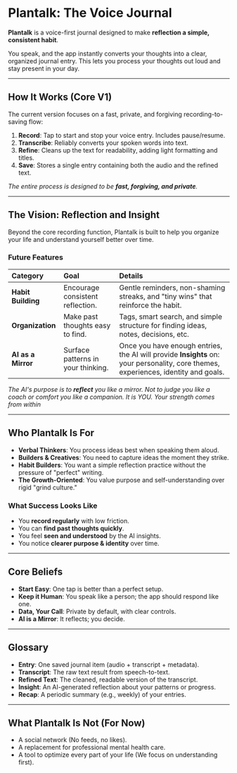 # Plantalk: The Voice Journal


**Plantalk** is a voice-first journal designed to make **reflection a simple, consistent habit**.

You speak, and the app instantly converts your thoughts into a clear, organized journal entry. This lets you process your thoughts out loud and stay present in your day.

---

## How It Works (Core V1)

The current version focuses on a fast, private, and forgiving recording-to-saving flow:

1.  **Record**: Tap to start and stop your voice entry. Includes pause/resume.
2.  **Transcribe**: Reliably converts your spoken words into text.
3.  **Refine**: Cleans up the text for readability, adding light formatting and titles.
4.  **Save**: Stores a single entry containing both the audio and the refined text.

*The entire process is designed to be **fast, forgiving, and private**.*

---

## The Vision: Reflection and Insight

Beyond the core recording function, Plantalk is built to help you organize your life and understand yourself better over time.

### Future Features

| Category | Goal | Details |
| :--- | :--- | :--- |
| **Habit Building** | Encourage consistent reflection. | Gentle reminders, non-shaming streaks, and "tiny wins" that reinforce the habit. |
| **Organization** | Make past thoughts easy to find. | Tags, smart search, and simple structure for finding ideas, notes, decisions, etc. |
| **AI as a Mirror** | Surface patterns in your thinking. | Once you have enough entries, the AI will provide **Insights** on: your personality, core themes, experiences, identity and goals. |

*The AI's purpose is to **reflect** you like a mirror. Not to judge you like a coach or comfort you like a companion. It is YOU. Your strength comes from within*

---

## Who Plantalk Is For

* **Verbal Thinkers**: You process ideas best when speaking them aloud.
* **Builders & Creatives**: You need to capture ideas the moment they strike.
* **Habit Builders**: You want a simple reflection practice without the pressure of "perfect" writing.
* **The Growth-Oriented**: You value purpose and self-understanding over rigid "grind culture."

### What Success Looks Like

* You **record regularly** with low friction.
* You can **find past thoughts quickly**.
* You feel **seen and understood** by the AI insights.
* You notice **clearer purpose & identity** over time.

---

## Core Beliefs

* **Start Easy**: One tap is better than a perfect setup.
* **Keep it Human**: You speak like a person; the app should respond like one.
* **Data, Your Call**: Private by default, with clear controls.
* **AI is a Mirror**: It reflects; you decide.

---

## Glossary

* **Entry**: One saved journal item (audio + transcript + metadata).
* **Transcript**: The raw text result from speech-to-text.
* **Refined Text**: The cleaned, readable version of the transcript.
* **Insight**: An AI-generated reflection about your patterns or progress.
* **Recap**: A periodic summary (e.g., weekly) of your entries.

---

## What Plantalk Is Not (For Now)

* A social network (No feeds, no likes).
* A replacement for professional mental health care.
* A tool to optimize every part of your life (We focus on understanding first).
